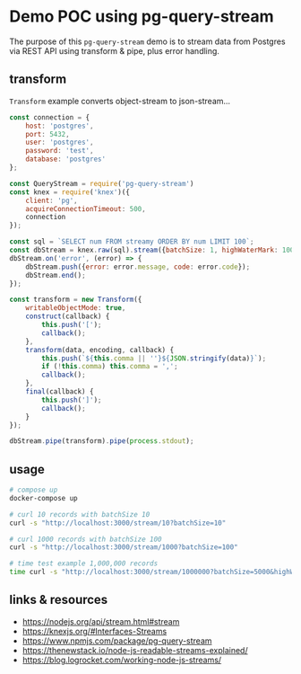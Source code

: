 # Demo POC using pg-query-stream

The purpose of this `pg-query-stream` demo is to stream data from Postgres via REST API using transform & pipe, plus error handling.

## transform

`Transform` example converts object-stream to json-stream...

``` js
const connection = {
    host: 'postgres',
    port: 5432,
    user: 'postgres',
    password: 'test',
    database: 'postgres'
};

const QueryStream = require('pg-query-stream')
const knex = require('knex')({
    client: 'pg',
    acquireConnectionTimeout: 500,
    connection
});

const sql = `SELECT num FROM streamy ORDER BY num LIMIT 100`;
const dbStream = knex.raw(sql).stream({batchSize: 1, highWaterMark: 1000});
dbStream.on('error', (error) => {
    dbStream.push({error: error.message, code: error.code});
    dbStream.end();
});

const transform = new Transform({
    writableObjectMode: true,
    construct(callback) {
        this.push('[');
        callback();
    },
    transform(data, encoding, callback) {
        this.push(`${this.comma || ''}${JSON.stringify(data)}`);
        if (!this.comma) this.comma = ',';
        callback();
    },
    final(callback) {
        this.push(']');
        callback();
    }
});

dbStream.pipe(transform).pipe(process.stdout);
```

## usage

``` sh
# compose up
docker-compose up

# curl 10 records with batchSize 10
curl -s "http://localhost:3000/stream/10?batchSize=10"

# curl 1000 records with batchSize 100
curl -s "http://localhost:3000/stream/1000?batchSize=100"

# time test example 1,000,000 records
time curl -s "http://localhost:3000/stream/1000000?batchSize=5000&highWaterMark=50000" > /dev/null
```

## links & resources

* <https://nodejs.org/api/stream.html#stream>
* <https://knexjs.org/#Interfaces-Streams>
* <https://www.npmjs.com/package/pg-query-stream>
* <https://thenewstack.io/node-js-readable-streams-explained/>
* <https://blog.logrocket.com/working-node-js-streams/>
